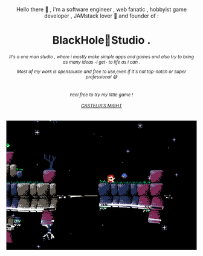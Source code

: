 <div align="center"><p>Hello there 👋 , i'm a software engineer , web fanatic , hobbyist game developer , JAMstack lover 🖤 and founder of :</p>
<h1> BlackHole🌌Studio .</h1>
  <h6>
    <small><p>It's a one man studio , where i mostly make simple apps and games and also try to bring as many ideas -i get- to life as i can . </p>
    <p>Most of my work is opensource and free to use,even if it's not top-notch or super professional 😅</p></small>
  </h6>
  
  <h6>
    <small><p>Feel free to try my little game !</p>
    <a href='https://marceline-game.web.app/' target='blank'> CASTELIA'S MIGHT</a>
    </small>
  </h6>
<img width="550" alt="Castelia's might" src="https://github.com/ZTF666/ZTF666/raw/master/src/eastereggs.gif?raw=true">
  
</div>
